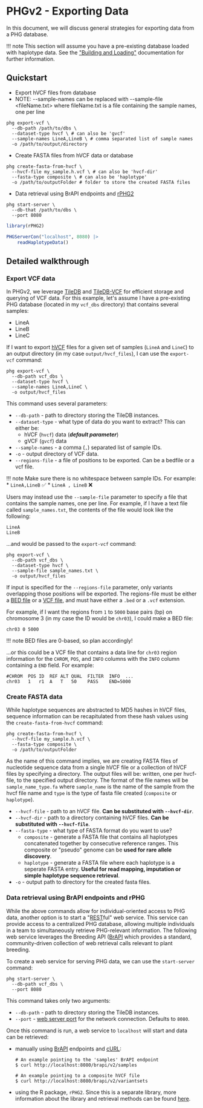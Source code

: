 # PHGv2 - Exporting Data

In this document, we will discuss general strategies for exporting
data from a PHG database.

!!! note
    This section will assume you have a pre-existing database loaded
    with haplotype data. See the ["Building and Loading"](build_and_load.md)
    documentation for further information.

## Quickstart

* Export hVCF files from database
* NOTE: --sample-names can be replaced with --sample-file <fileName.txt> where fileName.txt is a file containing the sample names, one per line

```shell
phg export-vcf \
  --db-path /path/to/dbs \
  --dataset-type hvcf \ # can also be 'gvcf'
  --sample-names LineA,LineB \ # comma separated list of sample names
  -o /path/to/output/directory
```

* Create FASTA files from hVCF data or database
```shell
phg create-fasta-from-hvcf \
  --hvcf-file my_sample.h.vcf \ # can also be 'hvcf-dir'
  --fasta-type composite \ # can also be 'haplotype'
  -o /path/to/outputFolder # folder to store the created FASTA files
```

* Data retrieval using BrAPI endpoints and [rPHG2](https://maize-genetics.github.io/rPHG2/)

```shell
phg start-server \
  --db-that /path/to/dbs \
  --port 8080
```

``` r
library(rPHG2)

PHGServerCon("localhost", 8080) |>
    readHaplotypeData()
```

## Detailed walkthrough

### Export VCF data
In PHGv2, we leverage [TileDB](https://tiledb.com/) and
[TileDB-VCF](https://docs.tiledb.com/main/integrations-and-extensions/genomics/population-genomics)
for efficient storage and querying of VCF data. For this example,
let's assume I have a pre-existing PHG database (located in my
`vcf_dbs` directory) that contains several 
samples:

* LineA
* LineB
* LineC

If I want to export [hVCF](hvcf_specifications.md) files for a given set of samples 
(`LineA` and `LineC`) to an output directory (in my case 
`output/hvcf_files`), I can use the `export-vcf` command:

```shell
phg export-vcf \
  --db-path vcf_dbs \
  --dataset-type hvcf \
  --sample-names LineA,LineC \
  -o output/hvcf_files
```

This command uses several parameters:

* `--db-path` - path to directory storing the TileDB instances.
* `--dataset-type` - what type of data do you want to extract? This
  can either be:
  + hVCF (`hvcf`) data (**_default parameter_**)
  + gVCF (`gvcf`) data
* `--sample-names` - a comma (`,`) separated list of sample IDs.
* `-o` - output directory of VCF data.
* `--regions-file` - a file of positions to be exported. Can be a bedfile or a vcf file.

!!! note
    Make sure there is no whitespace between sample IDs. For example:
    * `LineA,LineB` ✅
    * `LineA , LineB` ❌

Users may instead use the `--sample-file` parameter to specify a file 
that contains the sample names, one per line. For example, if I have
a text file called `sample_names.txt`, the contents of the file would
look like the following:

```
LineA
LineB
```

...and would be passed to the `export-vcf` command:

```shell
phg export-vcf \
  --db-path vcf_dbs \
  --dataset-type hvcf \
  --sample-file sample_names.txt \
  -o output/hvcf_files
```
If input is specified for the `--regions-file` parameter, only 
variants overlapping those positions will be exported. 
The regions-file must be either a 
[BED file](https://en.wikipedia.org/wiki/BED_(file_format)) or a 
[VCF file](https://en.wikipedia.org/wiki/Variant_Call_Format), and 
must have either a `.bed` or a `.vcf` extension.

For example, if I want the regions from `1` to `5000` base pairs (bp) on
chromosome 3 (in my case the ID would be `chr03`), I could make a BED 
file:

```
chr03 0 5000
```

!!! note
    BED files are 0-based, so plan accordingly!

...or this could be a VCF file that contains a data line for `chr03`
region information for the `CHROM`, `POS`, and
`INFO` columns with the `INFO` column containing a `END` field. For
example:

```
#CHROM  POS ID  REF ALT QUAL  FILTER  INFO  ...
chr03   1   r1  A   T   50    PASS    END=5000
```


### Create FASTA data
While haplotype sequences are abstracted to MD5 hashes in hVCF
files, sequence information can be recapitulated from these hash 
values using the `create-fasta-from-hvcf` command:

```shell
phg create-fasta-from-hvcf \
  --hvcf-file my_sample.h.vcf \
  --fasta-type composite \
  -o /path/to/outputFolder
```

As the name of this command implies, we are creating FASTA files
of nucleotide sequence data from a single hVCF file or a collection
of hVCF files by specifying a directory.  The output files will be:
written, one per hvcf-file, to the specified output directory.  The 
format of the file names will be `sample_name_type.fa` where `sample_name`
is the name of the sample from the hvcf file name and `type` is the type of fasta file created
(`composite` or `haplotype`).

* `--hvcf-file` - path to an hVCF file. **Can be substituted with
  `--hvcf-dir`**.
* `--hvcf-dir` - path to a directory containing hVCF files. **Can be
  substituted with `--hvcf-file`**.
* `--fasta-type` - what type of FASTA format do you want to use?
  + `composite` - generate a FASTA file that contains all haplotypes 
    concatenated together by consecutive reference ranges. This 
    composite or "pseudo" genome can be **used for rare allele 
    discovery**.
  + `haplotype` - generate a FASTA file where each haplotype is a
    seperate FASTA entry. **Useful for read mapping, imputation
    or simple haplotype sequence retrieval**.
* `-o` - output path to directory for the created fasta files.


### Data retrieval using BrAPI endpoints and rPHG

While the above commands allow for individual-oriented access to PHG
data, another option is to start a "[REST](https://en.wikipedia.org/wiki/REST)ful"
web service. This service can provide access to a centralized PHG 
database, allowing multiple individuals in a team to simultaneously
retrieve PHG-relevant information. The following web service 
leverages the Breeding API ([BrAPI](https://brapi.org/]\)) which
provides a standard, community-driven collection of web retrieval
calls relevant to plant breeding.

To create a web service for serving PHG data, we can use the
`start-server` command:

```shell
phg start-server \
  --db-path vcf_dbs \
  --port 8080
```

This command takes only two arguments:

* `--db-path` - path to directory storing the TileDB instances.
* `--port` - [web server port](https://en.wikipedia.org/wiki/Port_(computer_networking)) 
  for the network connection. Defaults to `8080`.

Once this command is run, a web service to `localhost` will start
and data can be retrieved:
* manually using 
[BrAPI](https://brapi.org/specification) endpoints and 
[cURL](https://en.wikipedia.org/wiki/CURL):

  ```shell
  # An example pointing to the 'samples' BrAPI endpoint
  $ curl http://localhost:8080/brapi/v2/samples
  ```

  ```shell
  # An example pointing to a composite hVCF file
  $ curl http://localhost:8080/brapi/v2/variantsets
  ```

* using the R package, `rPHG2`. Since this is a separate library,
  more information about the library and retrieval methods can be
  found [here](https://rphg2.maizegenetics.net/articles/rPHG2.html).
